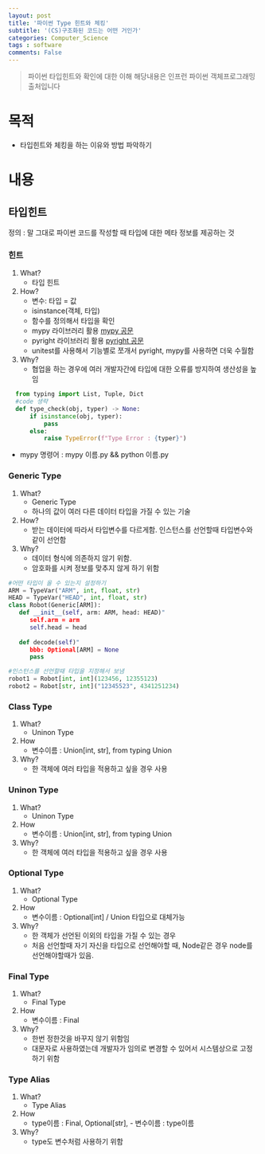 ```yaml
---
layout: post
title: '파이썬 Type 힌트와 체킹'
subtitle: '(CS)구조화된 코드는 어떤 거인가'
categories: Computer_Science
tags : software
comments: False
---
```


> 파이썬 타입힌트와 확인에 대한 이해
> 해당내용은 인프런 파이썬 객체프로그래밍 출처입니다

# 목적
- 타입힌트와 체킹을 하는 이유와 방법 파악하기

# 내용

## 타입힌트 

정의 : 말 그대로 파이썬 코드를 작성할 때 타입에 대한 메타 정보를 제공하는 것

### 힌트
1. What?
    - 타입 힌트
2. How?
    - 변수: 타입 = 값
    - isinstance(객체, 타입)
    - 함수를 정의해서 타입을 확인
    - mypy 라이브러리 활용 [mypy 공문](https://mypy.readthedocs.io/en/stable/getting_started.html)
    - pyright 라이브러리 활용 [pyright 공문](https://github.com/microsoft/pyright)
    - unitest를 사용해서 기능별로 쪼개서 pyright, mypy를 사용하면 더욱 수월함 
3. Why?
    - 협업을 하는 경우에 여러 개발자간에 타입에 대한 오류를 방지하여 생산성을 높임

```python 
  from typing import List, Tuple, Dict
  #code 생략
  def type_check(obj, typer) -> None:
      if isinstance(obj, typer):
          pass
      else:
          raise TypeError(f"Type Error : {typer}")
```

- mypy 명령어 : mypy 이름.py && python 이름.py

### Generic Type
1. What?
   - Generic Type
   - 하나의 값이 여러 다른 데이터 타입을 가질 수 있는 기술
2. How?
   - 받는 데이터에 따라서 타입변수를 다르게함. 인스턴스를 선언할때 타입변수와 같이 선언함
3. Why?
   - 데이터 형식에 의존하지 않기 위함.
   - 암호화를 시켜 정보를 맞추지 않게 하기 위함

```python 
#어떤 타입이 올 수 있는지 설정하기
ARM = TypeVar("ARM", int, float, str)
HEAD = TypeVar("HEAD", int, float, str)
class Robot(Generic[ARM]):
   def __init__(self, arm: ARM, head: HEAD)"
      self.arm = arm
      self.head = head
      
   def decode(self)"
      bbb: Optional[ARM] = None
      pass

#인스턴스를 선언할때 타입을 지정해서 보냄
robot1 = Robot[int, int](123456, 12355123)
robot2 = Robot[str, int]("12345523", 4341251234)
```

### Class Type
1. What?
    - Uninon Type
2. How
    - 변수이름 : Union[int, str], from typing Union
3. Why?
    - 한 객체에 여러 타입을 적용하고 싶을 경우 사용

### Uninon Type
1. What?
    - Uninon Type
2. How
    - 변수이름 : Union[int, str], from typing Union
3. Why?
    - 한 객체에 여러 타입을 적용하고 싶을 경우 사용

### Optional Type
1. What?
    - Optional Type
2. How
    - 변수이름 : Optional[int] / Union 타입으로 대체가능
3. Why?
    - 한 객체가 선언된 이외의 타입을 가질 수 있는 경우
    - 처음 선언할때 자기 자신을 타입으로 선언해야할 때, Node같은 경우 node를 선언해야할때가 있음.

### Final Type 
1. What?
    - Final Type
2. How
    - 변수이름 : Final
3. Why?
    - 한번 정한것을 바꾸지 않기 위함임
    - 대문자로 사용하였는데 개발자가 임의로 변경할 수 있어서 시스템상으로 고정하기 위함

###  Type Alias
1. What?
    - Type Alias
2. How
    - type이름 : Final, Optional[str], - 변수이름 : type이름
3. Why?
    - type도 변수처럼 사용하기 위함